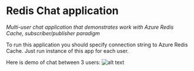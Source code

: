 # Redis Chat application
*Multi-user chat application that demonstrates work with Azure Redis Cache, subscriber/publisher paradigm*

To run this application you should specify connection string to Azure Redis Cache. Just run instance of this app for each user.

Here is demo of chat between 3 users:
![alt text](https://github.com/d-goro/redis-demo/blob/master/redis_demo.jpg "screenshhot")


